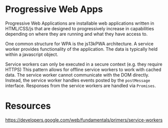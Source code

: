 # Progressive Web Apps

Progressive Web Applications are installable web applications written in HTML/CSS/js that are designed to progressively increase in capabilities depending on where they are running and what they have access to.

One common structure for WPA is the js13kPWA architecture.
A service worker provides functionality of the application.
The data is typically held within a javascript object.

Service workers can only be executed in a secure context (e.g. they require HTTPS)
This pattern allows for offline service workers to work with cached data.
The service worker cannot communicate with the DOM directly. Instead, the service worker handles events posted by the `postMessage` interface.
Responses from the service workers are handled via `Promises`.

# Resources

https://developers.google.com/web/fundamentals/primers/service-workers
